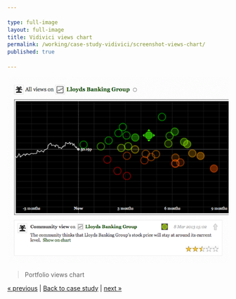 ```yaml
---

type: full-image
layout: full-image
title: Vidivici views chart
permalink: /working/case-study-vidivici/screenshot-views-chart/
published: true

---
```


<img src="/im/case-study/vidivici/full/vidivici-views-chart.png">

> Portfolio views chart

[&laquo; previous](/working/case-study-vidivici/screenshot-view-widget-concept) | [Back to case study](/working/case-study-vidivici/) | [next &raquo;](/working/case-study-vidivici/screenshot-inline-portfolio-editing)

